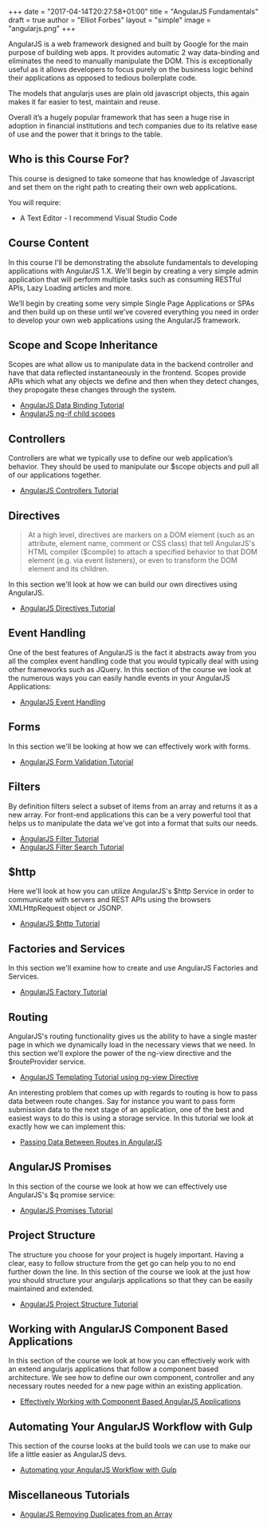 +++
date = "2017-04-14T20:27:58+01:00"
title = "AngularJS Fundamentals"
draft = true
author = "Elliot Forbes"
layout = "simple"
image = "angularjs.png"
+++

AngularJS is a web framework designed and built by Google for the main purpose of building web apps. It provides automatic 2 way data-binding and eliminates the need to manually manipulate the DOM. This is exceptionally useful as it allows developers to focus purely on the business logic behind their applications as opposed to tedious boilerplate code.

The models that angularjs uses are plain old javascript objects, this again makes it far easier to test, maintain and reuse.

Overall it’s a hugely popular framework that has seen a huge rise in adoption in financial institutions and tech companies due to its relative ease of use and the power that it brings to the table.

## Who is this Course For?

This course is designed to take someone that has knowledge of Javascript and set them on the right path to creating their own web applications. 

You will require:

* A Text Editor - I recommend Visual Studio Code

## Course Content

In this course I'll be demonstrating the absolute fundamentals to developing applications with AngularJS 1.X. We'll begin by creating a very simple admin application that will perform multiple tasks such as consuming RESTful APIs, Lazy Loading articles and more. 

We’ll begin by creating some very simple Single Page Applications or SPAs and then build up on these until we’ve covered everything you need in order to develop your own web applications using the AngularJS framework.

## Scope and Scope Inheritance
 Scopes are what allow us to manipulate data in the backend controller and have that data reflected instantaneously in the frontend. Scopes provide APIs which what any objects we define and then when they detect changes, they propogate these changes through the system.

* [AngularJS Data Binding Tutorial](https://tutorialedge.net/post/javascript/angularjs/angularjs-data-binding-tutorial/)
* [AngularJS ng-if child scopes](https://tutorialedge.net/post/javascript/angularjs/angularjs-ng-model-in-ng-if-tutorial/)

## Controllers

Controllers are what we typically use to define our web application’s behavior. They should be used to manipulate our $scope objects and pull all of our applications together.

* [AngularJS Controllers Tutorial](https://tutorialedge.net/post/javascript/angularjs/angularjs-controllers-tutorial/)

## Directives

> At a high level, directives are markers on a DOM element (such as an attribute, element name, comment or CSS class) that tell AngularJS's HTML compiler ($compile) to attach a specified behavior to that DOM element (e.g. via event listeners), or even to transform the DOM element and its children.

In this section we'll look at how we can build our own directives using AngularJS. 

* [AngularJS Directives Tutorial](https://tutorialedge.net/post/javascript/angularjs/angularjs-directives-tutorial/)

## Event Handling

One of the best features of AngularJS is the fact it abstracts away from you all the complex event handling code that you would typically deal with using other frameworks such as JQuery. In this section of the course we look at the numerous ways you can easily handle events in your AngularJS Applications:

* [AngularJS Event Handling](https://tutorialedge.net/post/javascript/angularjs/angularjs-event-handling-tutorial/)

## Forms

In this section we'll be looking at how we can effectively work with forms.

* [AngularJS Form Validation Tutorial](https://tutorialedge.net/post/javascript/angularjs/angularjs-form-validation-tutorial/) 


## Filters

By definition filters select a subset of items from an array and returns it as a new array. For front-end applications this can be a very powerful tool that helps us to manipulate the data we've got into a format that suits our needs.

* [AngularJS Filter Tutorial](https://tutorialedge.net/post/javascript/angularjs/angularjs-filter-tutorial/) 
* [AngularJS Filter Search Tutorial](https://tutorialedge.net/post/javascript/angularjs/angularjs-filter-search-tutorial/)

## $http 

Here we'll look at how you can utilize AngularJS's $http Service in order to communicate with servers and REST APIs using the browsers XMLHttpRequest object or JSONP.

* [AngularJS $http Tutorial](https://tutorialedge.net/post/javascript/angularjs/interacting-with-apis-using-http-angularjs/)

## Factories and Services

In this section we'll examine how to create and use AngularJS Factories and Services.

* [AngularJS Factory Tutorial](https://tutorialedge.net/post/javascript/angularjs/angularjs-factory-tutorial/)

## Routing

AngularJS's routing functionality gives us the ability to have a single master page in which we dynamically load in the necessary views that we need. In this section we'll explore the power of the ng-view directive and the $routeProvider service.

* [AngularJS Templating Tutorial using ng-view Directive](https://tutorialedge.net/post/javascript/angularjs/angularjs-template-tutorial-using-ng-view/)

An interesting problem that comes up with regards to routing is how to pass data between route changes. Say for instance you want to pass form submission data to the next stage of an application, one of the best and easiest ways to do this is using a storage service. In this tutorial we look at exactly how we can implement this:

* [Passing Data Between Routes in AngularJS](https://tutorialedge.net/post/javascript/angularjs/passing-data-between-routes-angularjs/)

## AngularJS Promises

In this section of the course we look at how we can effectively use AngularJS's $q promise service:

* [AngularJS Promises Tutorial](https://tutorialedge.net/post/javascript/angularjs/angularjs-promises-tutorial/)

## Project Structure

The structure you choose for your project is hugely important. Having a clear, easy to follow structure from the get go can help you to no end further down the line. In this section of the course we look at the just how you should structure your angularjs applications so that they can be easily maintained and extended.

* [AngularJS Project Structure Tutorial](https://tutorialedge.net/post/javascript/angularjs/angularjs-project-structure-tutorial/)

## Working with AngularJS Component Based Applications

In this section of the course we look at how you can effectively work with an extend angularjs applications that follow a component based architecture. We see how to define our own component, controller and any necessary routes needed for a new page within an existing application.

* [Effectively Working with Component Based AngularJS Applications](https://tutorialedge.net/post/javascript/angularjs/working-with-angularjs-component-applications/)


## Automating Your AngularJS Workflow with Gulp

This section of the course looks at the build tools we can use to make our life a little easier as AngularJS devs. 

* [Automating your AngularJS Workflow with Gulp](https://tutorialedge.net/post/javascript/angularjs/automating-your-angularjs-workflow-with-gulp/)

## Miscellaneous Tutorials

* [AngularJS Removing Duplicates from an Array](https://tutorialedge.net/post/javascript/angularjs/removing-duplicates-from-ng-repeat/)